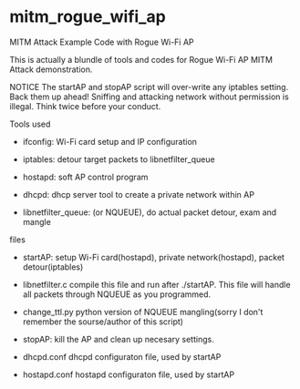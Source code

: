 mitm_rogue_wifi_ap
==================

MITM Attack Example Code with Rogue Wi-Fi AP

This is actually a blundle of tools and codes for Rogue Wi-Fi AP MITM Attack demonstration.

NOTICE
  The startAP and stopAP script will over-write any iptables setting. Back them
  up ahead!
  Sniffing and attacking network without permission is illegal. Think twice
  before your conduct.


Tools used
  - ifconfig:           Wi-Fi card setup and IP configuration

  - iptables:           detour target packets to libnetfilter_queue

  - hostapd:            soft AP control program

  - dhcpd:              dhcp server tool to create a private network within AP

  - libnetfilter_queue: (or NQUEUE), do actual packet detour, exam and mangle

files
  - startAP:            setup Wi-Fi card(hostapd), private network(hostapd),
                        packet detour(iptables)

  - libnetfilter.c      compile this file and run after ./startAP. This file
                        will handle all packets through NQUEUE as you
                        programmed.

  - change_ttl.py       python version of NQUEUE mangling(sorry I don't
                        remember the sourse/author of this script)

  - stopAP:             kill the AP and clean up necesary settings.

  - dhcpd.conf          dhcpd configuraton file, used by startAP

  - hostapd.conf        hostapd configuraton file, used by startAP

